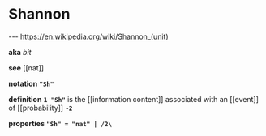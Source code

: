 # Shannon

--- <https://en.wikipedia.org/wiki/Shannon_(unit)>

**aka** _bit_

**see** [[nat]]

**notation** **`"Sh"`**

**definition** **`1 "Sh"`** is the [[information content]] associated with an [[event]] of [[probability]] **`-2`**

**properties** **`"Sh" = "nat" | /2\`**
